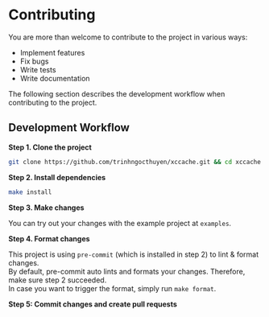 # Contributing

You are more than welcome to contribute to the project in various ways:
- Implement features
- Fix bugs
- Write tests
- Write documentation

The following section describes the development workflow when contributing to the project.

## Development Workflow

**Step 1. Clone the project**

```sh
git clone https://github.com/trinhngocthuyen/xccache.git && cd xccache
```

**Step 2. Install dependencies**

```sh
make install
```

**Step 3. Make changes**

You can try out your changes with the example project at `examples`.

**Step 4. Format changes**

This project is using `pre-commit` (which is installed in step 2) to lint & format changes.\
By default, pre-commit auto lints and formats your changes. Therefore, make sure step 2 succeeded.\
In case you want to trigger the format, simply run `make format`.

**Step 5: Commit changes and create pull requests**
